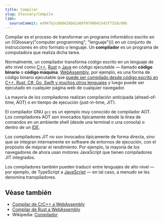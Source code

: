 ```yaml
---
title: Compilar
slug: Glossary/Compile
l10n:
  sourceCommit: ed947b2c608428b62a60f07d09dc543f732dc09b
---
```


Compilar es el proceso de transformar un programa informático escrito en un {{Glossary("computer programming", "lenguaje")}} en un conjunto de instrucciones en otro formato o lenguaje. Un **compilador** es un programa de computadora que realiza dicha tarea.

Normalmente, un compilador transforma código escrito en un lenguaje de alto nivel como [C++](https://es.wikipedia.org/wiki/C++), [Rust](<https://es.wikipedia.org/wiki/Rust_(lenguaje_de_programaci%C3%B3n)>) o [Java](<https://es.wikipedia.org/wiki/Java_(lenguaje_de_programaci%C3%B3n)>) en código ejecutable — llamado **código binario** o **código máquina**. [WebAssembly](/es/docs/WebAssembly), por ejemplo, es una forma de código binario ejecutable que [puede ser compilado desde código escrito en C++, Rust, C#, Go, Swift y muchos otros lenguajes](https://webassembly.org/getting-started/developers-guide/) y luego puede ser ejecutado en cualquier página web de cualquier navegador.

La mayoría de los compiladores realizan compilación anticipada (ahead-of-time, AOT) o en tiempo de ejecución (just-in-time, JIT).

El compilador GNU `gcc` es un ejemplo muy conocido de compilador AOT. Los compiladores AOT son invocados típicamente desde la línea de comandos en un ambiente shell (desde una terminal o una consola) o dentro de un [IDE](/es/docs/Glossary/IDE).

Los compiladores JIT no son invocados típicamente de forma directa, sino que se integran internamente en software de entornos de ejecución, con el propósito de mejorar el rendimiento. Por ejemplo, la mayoría de los navegadores de ahora usan motores JavaScript que tienen compiladores JIT integrados.

Los compiladores también pueden traducir entre lenguajes de alto nivel — por ejemplo, de TypeScript a [JavaScript](/es/docs/Glossary/JavaScript) — en tal caso, a menudo se les denomina transpiladores.

## Véase también

- [Compilar de C/C++ a WebAssembly](/es/docs/WebAssembly/C_to_wasm)
- [Compilar de Rust a WebAssembly](/es/docs/WebAssembly/Rust_to_wasm)
- Wikipedia: [Compilador](https://es.wikipedia.org/wiki/Compilador)
